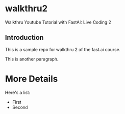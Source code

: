 # walkthru2
Walkthru Youtube Tutorial with FastAI: Live Coding 2

## Introduction
This is a sample repo for walkthru 2 of the fast.ai course.

This is another paragraph.

# More Details

Here's a list:

- First
- Second

